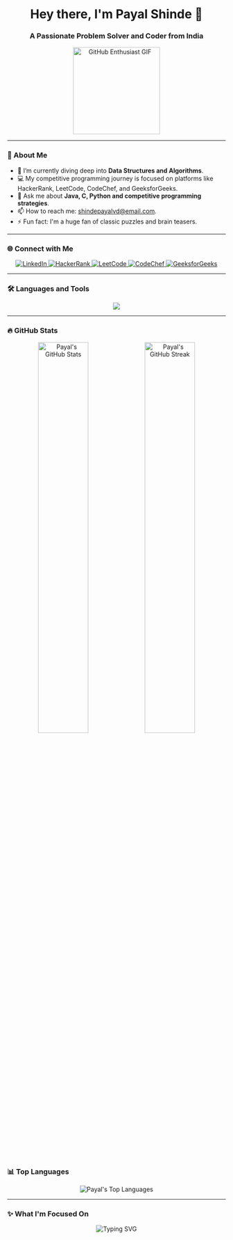 <h1 align="center">Hey there, I'm Payal Shinde 👋</h1>
<h3 align="center">A Passionate Problem Solver and Coder from India</h3>

<p align="center">
 <img src="https://user-images.githubusercontent.com/74038190/219923809-b86dc415-a0c2-4a38-bc88-ad6cf06395a8.gif" alt="GitHub Enthusiast GIF" width="200" height="200"/>
</p>

---

### 🚀 About Me
- 🌱 I’m currently diving deep into **Data Structures and Algorithms**.
- 💻 My competitive programming journey is focused on platforms like HackerRank, LeetCode, CodeChef, and GeeksforGeeks.
- 💬 Ask me about **Java, C, Python and competitive programming strategies**.
- 📫 How to reach me: [shindepayalvd@email.com](mailto:shindepayalvd@email.com).
- ⚡ Fun fact: I'm a huge fan of classic puzzles and brain teasers.

---

### 🌐 Connect with Me
<p align="center">
  <a href="http://www.linkedin.com/in/payalshinde" target="_blank">
    <img src="https://img.shields.io/badge/LinkedIn-0A66C2?style=for-the-badge&logo=linkedin&logoColor=white" alt="LinkedIn"/>
  </a>
  <a href="https://www.hackerrank.com/profile/shindepayalvd" target="_blank">
    <img src="https://img.shields.io/badge/HackerRank-2EC866?style=for-the-badge&logo=hackerrank&logoColor=white" alt="HackerRank"/>
  </a>
  <a href="https://leetcode.com/u/Shinde_Payal/" target="_blank">
    <img src="https://img.shields.io/badge/LeetCode-FFA116?style=for-the-badge&logo=leetcode&logoColor=white" alt="LeetCode"/>
  </a>
  <a href="https://www.codechef.com/users/focus_wonder" target="_blank">
    <img src="https://img.shields.io/badge/CodeChef-5B4638?style=for-the-badge&logo=codechef&logoColor=white" alt="CodeChef"/>
  </a>
  <a href="https://www.geeksforgeeks.org/user/shindepayal/" target="_blank">
    <img src="https://img.shields.io/badge/GeeksforGeeks-0F9D58?style=for-the-badge&logo=geeksforgeeks&logoColor=white" alt="GeeksforGeeks"/>
  </a>
</p>

---

### 🛠 Languages and Tools
<p align="center">
  <img src="https://skillicons.dev/icons?i=java,python,kotlin,js,html,css,c,cpp,mongodb,mysql,firebase,git,github,vscode,androidstudio,linux,intellij,replit,anaconda" />
</p>

---

### 🔥 GitHub Stats
<p align="center">
  <img src="https://github-readme-stats.vercel.app/api?username=Payal1726&show_icons=true&theme=radical&hide_border=true" alt="Payal's GitHub Stats" style="width: 48%; display: inline-block;"/>
  <img src="https://github-readme-streak-stats.herokuapp.com/?user=Payal1726&theme=radical&hide_border=true" alt="Payal's GitHub Streak" style="width: 48%; display: inline-block;"/>
</p>

### 📊 Top Languages
<p align="center">
  <img src="https://github-readme-stats.vercel.app/api/top-langs/?username=Payal1726&layout=compact&theme=radical&hide_border=true" alt="Payal's Top Languages"/>
</p>

---

### ✨ What I'm Focused On
<p align="center">
  <img src="https://readme-typing-svg.herokuapp.com?color=%23F74C00&lines=Solving+problems+is+my+passion!;Turning+ideas+into+code!;Competitive+programming+enthusiast!+🚀" alt="Typing SVG" />
</p>
